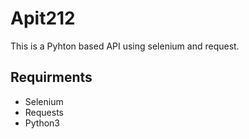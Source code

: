# Apit212

This is a Pyhton based API using selenium and request. 

## Requirments
* Selenium
* Requests
* Python3
